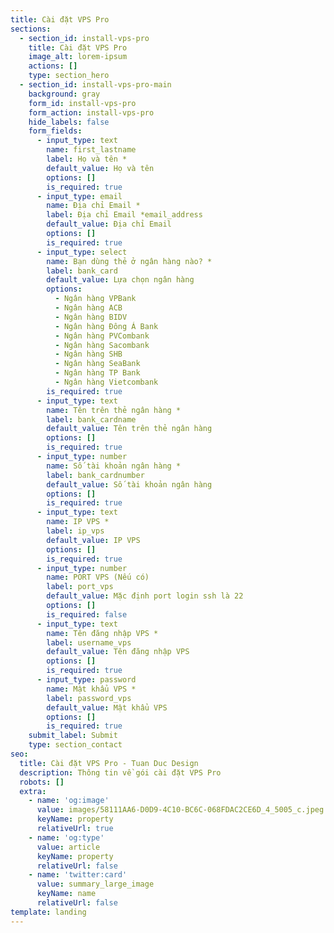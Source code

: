 ```yaml
---
title: Cài đặt VPS Pro
sections:
  - section_id: install-vps-pro
    title: Cài đặt VPS Pro
    image_alt: lorem-ipsum
    actions: []
    type: section_hero
  - section_id: install-vps-pro-main
    background: gray
    form_id: install-vps-pro
    form_action: install-vps-pro
    hide_labels: false
    form_fields:
      - input_type: text
        name: first_lastname
        label: Họ và tên *
        default_value: Họ và tên
        options: []
        is_required: true
      - input_type: email
        name: Địa chỉ Email *
        label: Địa chỉ Email *email_address
        default_value: Địa chỉ Email
        options: []
        is_required: true
      - input_type: select
        name: Bạn dùng thẻ ở ngân hàng nào? *
        label: bank_card
        default_value: Lựa chọn ngân hàng
        options:
          - Ngân hàng VPBank
          - Ngân hàng ACB
          - Ngân hàng BIDV
          - Ngân hàng Đông Á Bank
          - Ngân hàng PVCombank
          - Ngân hàng Sacombank
          - Ngân hàng SHB
          - Ngân hàng SeaBank
          - Ngân hàng TP Bank
          - Ngân hàng Vietcombank
        is_required: true
      - input_type: text
        name: Tên trên thẻ ngân hàng *
        label: bank_cardname
        default_value: Tên trên thẻ ngân hàng
        options: []
        is_required: true
      - input_type: number
        name: Số tài khoản ngân hàng *
        label: bank_cardnumber
        default_value: Số tài khoản ngân hàng
        options: []
        is_required: true
      - input_type: text
        name: IP VPS *
        label: ip_vps
        default_value: IP VPS
        options: []
        is_required: true
      - input_type: number
        name: PORT VPS (Nếu có)
        label: port_vps
        default_value: Mặc định port login ssh là 22
        options: []
        is_required: false
      - input_type: text
        name: Tên đăng nhập VPS *
        label: username_vps
        default_value: Tên đăng nhập VPS
        options: []
        is_required: true
      - input_type: password
        name: Mật khẩu VPS *
        label: password_vps
        default_value: Mật khẩu VPS
        options: []
        is_required: true
    submit_label: Submit
    type: section_contact
seo:
  title: Cài đặt VPS Pro - Tuan Duc Design
  description: Thông tin về gói cài đặt VPS Pro
  robots: []
  extra:
    - name: 'og:image'
      value: images/58111AA6-D0D9-4C10-BC6C-068FDAC2CE6D_4_5005_c.jpeg
      keyName: property
      relativeUrl: true
    - name: 'og:type'
      value: article
      keyName: property
      relativeUrl: false
    - name: 'twitter:card'
      value: summary_large_image
      keyName: name
      relativeUrl: false
template: landing
---
```

